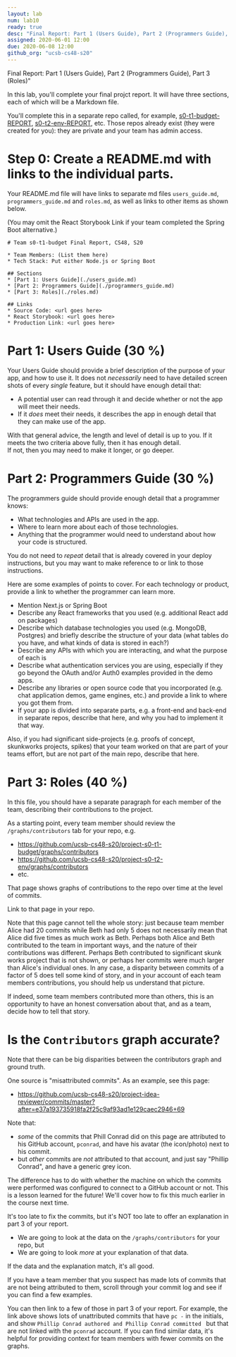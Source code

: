 ```yaml
---
layout: lab
num: lab10
ready: true
desc: "Final Report: Part 1 (Users Guide), Part 2 (Programmers Guide), Part 3 (Roles)"
assigned: 2020-06-01 12:00
due: 2020-06-08 12:00
github_org: "ucsb-cs48-s20"
---
```


Final Report: Part 1 (Users Guide), Part 2 (Programmers Guide), Part 3 (Roles)"

In this lab, you'll complete  your final projct report. It will have three sections, each of which 
will be a Markdown file.

You'll complete this in a separate repo called, for example, [s0-t1-budget-REPORT](https://github.com/ucsb-cs48-s20/s0-t1-budget-REPORT), [s0-t2-env-REPORT](https://github.com/ucsb-cs48-s20/s0-t2-env-REPORT),
etc.  Those repos already exist (they were created for you): they are private and your team has admin access.

# Step 0: Create a README.md with links to the individual parts.

Your README.md file will have links to separate md files `users_guide.md`, `programmers_guide.md` and `roles.md`, as well as links to other items as shown below.

(You may omit the React Storybook Link if your team completed the Spring Boot alternative.)

```
# Team s0-t1-budget Final Report, CS48, S20

* Team Members: (List them here)
* Tech Stack: Put either Node.js or Spring Boot

## Sections
* [Part 1: Users Guide](./users_guide.md)
* [Part 2: Programmers Guide](./programmers_guide.md)
* [Part 3: Roles](./roles.md)

## Links
* Source Code: <url goes here>
* React Storybook: <url goes here>
* Production Link: <url goes here>

```

# Part 1: Users Guide (30 %)

Your Users Guide should provide a brief description of the purpose of your app, and how to use it.  It does not *necessarily* need to have detailed
screen shots of every *single* feature, but it should have enough detail that:

* A potential user can read through it and decide whether or not the app will meet their needs.
* If it *does* meet their needs, it describes the app in enough detail that they can make use of the app.

With that general advice, the length and level of detail is up to you.  If it meets the two criteria above fully, then it has enough detail.  
If not, then you may need to make it longer, or go deeper.

# Part 2: Programmers Guide (30 %)

The programmers guide should provide enough detail that a programmer knows:
* What technologies and APIs are used in the app.
* Where to learn more about each of those technologies.
* Anything that the programmer would need to understand about how your code is structured.

You do not need to *repeat* detail that is already covered in your deploy instructions, but you may want to make
reference to or link to those instructions.

Here are some examples of points to cover.  For each technology or product, provide a link to whether the programmer can learn more.

* Mention Next.js or Spring Boot
* Describe any React frameworks that you used  (e.g. additional React add on packages)
* Describe which database technologies you used (e.g. MongoDB, Postgres) and briefly describe the structure of your data (what tables do you have, and what kinds of data is stored in each?)
* Describe any APIs with which you are interacting, and what the purpose of each is
* Describe what authentication services you are using, especially if they go beyond the OAuth and/or Auth0 examples
  provided in the demo apps.
* Describe any libraries or open source code that you incorporated (e.g. chat application demos, game engines, etc.) and
  provide a link to where you got them from.
* If your app is divided into separate parts, e.g. a front-end and back-end in separate repos, describe that here, and why
  you had to implement it that way.
  
Also, if you had significant side-projects (e.g. proofs of concept, skunkworks projects, spikes) that your team worked on
that are part of your teams effort, but are not part of the main repo, describe that here.
  
# Part 3: Roles (40 %)

In this file, you should have a separate paragraph for each member of the team, describing their contributions to the project.

As a starting point, every team member should review the `/graphs/contributors` tab for your repo, e.g.
* <https://github.com/ucsb-cs48-s20/project-s0-t1-budget/graphs/contributors>
* <https://github.com/ucsb-cs48-s20/project-s0-t2-env/graphs/contributors>
* etc.

That page shows graphs of contributions to the repo over time at the level of commits. 

Link to that page in your repo.  

Note that this page cannot tell the whole story: just because  team member Alice had 20 commits while Beth had only 5 does not
necessarily mean that Alice did five times as much work as Beth.  Perhaps both Alice and Beth contributed to the team in
important ways, and the nature of their contributions was different.  Perhaps Beth contributed to significant skunk works project that is not shown, or perhaps her commits were much larger than Alice's individual ones.  In any case, a disparity between commits of a factor of 5 does tell some kind of story, and in your account of each team members contributions, you should help us understand that picture.

If indeed, some team members contributed more than others, this is an opportunity to have an honest conversation 
about that, and as a team, decide how to tell that story.


# Is the `Contributors` graph accurate?

Note that there can be big disparities between the contributors graph and ground truth.

One source is "misattributed commits".  As an example, see this page:

* <https://github.com/ucsb-cs48-s20/project-idea-reviewer/commits/master?after=e37a193735918fa2f25c9af93ad1e129caec2946+69>

Note that:
* *some* of the commits that Phill Conrad did on this page are attributed to his GitHub account, `pconrad`, and have his avatar (the icon/photo) next to his commit.
* but *other* commits are *not* attributed to that account, and just say "Phillip Conrad", and have a generic grey icon.

The difference has to do with whether the machine on which the commits were performed was configured to connect to a GitHub account or not.   This is a lesson learned for the future!  We'll cover how to fix this much earlier in the course next time.

It's too late to fix the commits, but it's NOT too late to offer an explanation in part 3 of your report.
* We are going to look at the data on the `/graphs/contributors` for your repo, but
* We are going to look *more* at your explanation of that data.

If the data and the explanation match, it's all good.

If you have a team member that you suspect has made lots of commits that are not being attributed to them, 
scroll through your commit log and see if you can find a few examples.

You can then link to a few of those in part 3 of your report.   For example, the link above shows lots of unattributed commits that have `pc -` in the initials, and show `Phillip Conrad authored and Phillip Conrad committed ` but that are not linked with the `pconrad` account.   If you can find similar data, it's helpful for providing context for team members with fewer commits on the graphs. 

